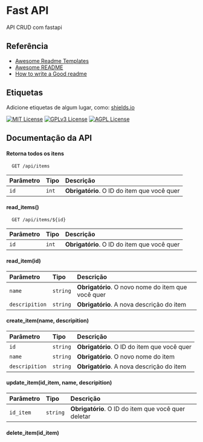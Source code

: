 
# Fast API

API CRUD com fastapi


## Referência

 - [Awesome Readme Templates](https://awesomeopensource.com/project/elangosundar/awesome-README-templates)
 - [Awesome README](https://github.com/matiassingers/awesome-readme)
 - [How to write a Good readme](https://bulldogjob.com/news/449-how-to-write-a-good-readme-for-your-github-project)


## Etiquetas

Adicione etiquetas de algum lugar, como: [shields.io](https://shields.io/)

[![MIT License](https://img.shields.io/badge/License-MIT-green.svg)](https://choosealicense.com/licenses/mit/)
[![GPLv3 License](https://img.shields.io/badge/License-GPL%20v3-yellow.svg)](https://opensource.org/licenses/)
[![AGPL License](https://img.shields.io/badge/license-AGPL-blue.svg)](http://www.gnu.org/licenses/agpl-3.0)


## Documentação da API

#### Retorna todos os itens

```http
  GET /api/items
```

| Parâmetro   | Tipo       | Descrição                                   |
| :---------- | :--------- | :------------------------------------------ |
| `id`      | `int` | **Obrigatório**. O ID do item que você quer |

#### read_items()
```http
  GET /api/items/${id}
```

| Parâmetro   | Tipo       | Descrição                                   |
| :---------- | :--------- | :------------------------------------------ |
| `id`      | `int` | **Obrigatório**. O ID do item que você quer |

#### read_item(id)

| Parâmetro   | Tipo       | Descrição                                   |
| :---------- | :--------- | :------------------------------------------ |
| `name` | `string` | **Obrigatório**. O novo nome do item que você quer |
| `descripition` | `string` | **Obrigatório**. A nova descrição do item |

#### create_item(name, descripition)

| Parâmetro   | Tipo       | Descrição                                   |
| :---------- | :--------- | :------------------------------------------ |
| `id`      | `string` | **Obrigatório**. O ID do item que você quer |
| `name`      | `string` | **Obrigatório**. O novo nome do item |
| `descripition`| `string` | **Obrigatório**. A nova descrição do item |

#### update_item(id_item, name, descripition)

| Parâmetro   | Tipo       | Descrição                                   |
| :---------- | :--------- | :------------------------------------------ |
|`id_item`| `string`|**Obrigatório**. O ID do item que você quer deletar |

#### delete_item(id_item)
